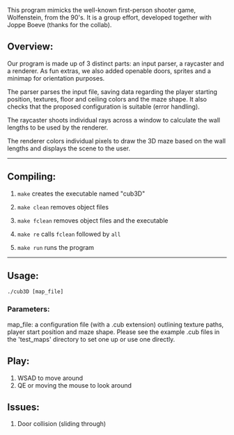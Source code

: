 This program mimicks the well-known first-person shooter game, Wolfenstein, from the 90's. It is a group effort, developed together with Joppe Boeve (thanks for the collab).

## Overview:

Our program is made up of 3 distinct parts: an input parser, a raycaster and a renderer. As fun extras, we also added openable doors, sprites and a minimap for orientation purposes.

The parser parses the input file, saving data regarding the player starting position, textures, floor and ceiling colors and the maze shape. It also checks that the proposed configuration is suitable (error handling).

The raycaster shoots individual rays across a window to calculate the wall lengths to be used by the renderer.

The renderer colors individual pixels to draw the 3D maze based on the wall lengths and displays the scene to the user.

---

## Compiling: 

1. `make` creates the executable named "cub3D" 

2. `make clean` removes object files
   
3. `make fclean` removes object files and the executable
   
4. `make re` calls `fclean` followed by `all`

5. `make run` runs the program 

---

## Usage:

```
./cub3D [map_file]
```

### Parameters:

map_file: a configuration file (with a .cub extension) outlining texture paths, player start position and maze shape. Please see the example .cub files in the 'test_maps' directory to set one up or use one directly.


## Play:

1. WSAD to move around
2. QE or moving the mouse to look around

## Issues:

1. Door collision (sliding through)
